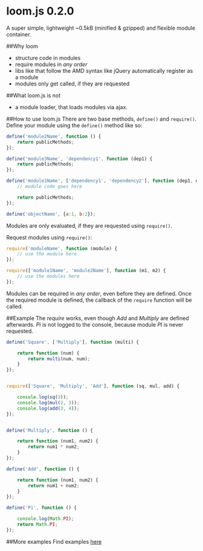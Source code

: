 loom.js 0.2.0
=======
A super simple, lightweight ~0.5kB (minified & gzipped) and flexible module container.

##Why loom
* structure code in modules
* require modules in *any order*
* libs like that follow the AMD syntax like jQuery automatically register as a module
* modules only get called, if they are requested

##What loom.js is not
* a module loader, that loads modules via ajax.

##How to use loom.js
There are two base methods, `define()` and `require()`.
Define your module using the `define()` method like so:

```js
define('module2Name', function () {
    return publicMethods;
});

define('module3Name', 'dependency1', function (dep1) {
    return publicMethods;
});

define('module1Name', ['dependency1', 'dependency2'], function (dep1, dep2) {
    // module code goes here

    return publicMethods;
});

define('objectName', {a:1, b:2});
```

Modules are only evaluated, if they are requested using `require()`.

Request modules using `require()`:

```js
require('moduleName', function (module) {
    // use the module here
});

require(['module1Name', 'module2Name'], function (m1, m2) {
    // use the modules here
});
```

Modules can be required in *any order*, even before they are defined. Once the required module is
 defined, the callback of the `require` function will be called.

##Example
The *require* works, even though *Add* and *Multiply* are defined afterwards.
*Pi* is not logged to the console, because module *PI* is never requested.

```js
define('Square', ['Multiply'], function (multi) {

    return function (num) {
        return multi(num, num);
    }
});


require(['Square', 'Multiply', 'Add'], function (sq, mul, add) {

    console.log(sq(3));
    console.log(mul(2, 3));
    console.log(add(3, 4));
});


define('Multiply', function () {

    return function (num1, num2) {
        return num1 * num2;
    }
});

define('Add', function () {

    return function (num1, num2) {
        return num1 + num2;
    }
});

define('Pi', function () {

    console.log(Math.PI);
    return Math.PI;
});
```

##More examples
Find examples [here](www.glumb.de/loomjs)
